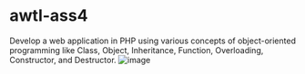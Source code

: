 # awtl-ass4
Develop a web application in PHP using various concepts of object-oriented programming like Class, Object, Inheritance, Function, Overloading, Constructor, and Destructor.
![image](https://github.com/Mahati-Kapuganty/awtl-ass4/assets/107300531/113af0d6-7e8b-4763-a219-ef59f5c417c6)
